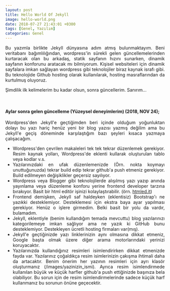 ```yaml
---
layout: post
title: Hello World Of Jekyll
image: hello-world.png
date: 2018-07-27 21:43:01 +0300
tags: [Genel, Yazılım]
categories: Genel
---
```

<p style="text-align: justify;">
Bu yazımla birlikte Jekyll dünyasına adım atmış bulunmaktayım. Beni veritabanı bağımlılığından, wordpress'in sürekli gelen güncellemelerinden kurtaracak olan bu arkadaş, statik sayfanın hızını sunarken, dinamik sayfanın konforunu aratacak mı bilmiyorum. Kişisel websiteleri için dinamik sayfalara imkan sağlayan wordpress gibi teknolojiler biraz kaynak israfı gibi. Bu teknolojide Github hosting olarak kullanılarak, hosting masraflarından da kurtulmuş oluyoruz.  
</p>
<p>
Şimdilik ilk kelimelerim bu kadar olsun, sonra güncellerim. Sanırım...
</p>
<br>
<h4>Aylar sonra gelen g&uuml;ncelleme (Y&uuml;zeysel deneyimlerim) (2018, NOV 24);</h4>
<p style="text-align: justify;">Wordpress'den Jekyll'e ge&ccedil;tiğimden beri i&ccedil;inde olduğum yoğunluktan dolayı bu yazı hari&ccedil; hen&uuml;z yeni bir blog yazısı yazmış değilim ama bu Jekyll'e ge&ccedil;iş d&ouml;neminde karşılaştığım bazı şeyleri kısaca yazmaya &ccedil;alışacağım.</p>
<ul>
<li style="text-align: justify;">Wordpress'den &ccedil;evrilen makaleleri tek tek tekrar d&uuml;zenlemek gerekiyor. Resim kaynak yolları, Wordpress'de eklenti kullarak oluşturulan tablo veya kodlar v.s.&nbsp;</li>
<li style="text-align: justify;">Yazılarınızdaki en ufak d&uuml;zenlemenizde (&Ouml;rn. nokta koymayı unuttuğunuzda) tekrar build edip tekrar github'a push etmeniz gerekiyor. Build edilmeyen değişiklikler ge&ccedil;ersiz sayılıyor.</li>
<li style="text-align: justify;">Wordpress veya Blogger gibi teknolojilerde alışılmış yazı yazıp anında yayınlama veya d&uuml;zenleme konforu yerine frontend developer tarzına bırakıyor. Basit bir html edit&ouml;r işinizi kolaylaştırabilir. (&ouml;rn. <a href="https://htmled.it/editoru/ " target="_blank" rel="noopener">htmled.it</a>)</li>
<li style="text-align: justify;">Frontend demişken, Jekyll saf haldeyken (eklentisiz) Bootstrap'ı ne yazıkki desteklemiyor. Desteklemesi i&ccedil;in ekstra baya ayar yapılması gerekiyor. Hen&uuml;z o işlere girmedim. Belki basit bir yolu da vardır, bulamadım.</li>
<li style="text-align: justify;">Jekyll, eklentiyle (benim kullandığım temada mevcuttu) blog yazılarınızı kategorilemeye imkan sağlıyor ama ne yazık ki GitHub bunu desteklemiyor. Destekleyen &uuml;cretli hosting firmaları var(mış).&nbsp;</li>
<li style="text-align: justify;">Jekyll'e ge&ccedil;tiğinizde yazı linklerinizin aynı olmasına dikkat etmeniz, Google başta olmak &uuml;zere diğer arama motorlarındaki yerinizi koruyacaktır.&nbsp;&nbsp;</li>
<li style="text-align: justify;">Yazılarınızda kullandığınız resimleri isimlendirirken dikkat etmenizde fayda var. Yazılarınız çoğaldıkça resim isimlerinizin çakışma ihtimali daha da artacaktır. Benim önerim her yazının resimleri için ayrı klasör oluşturmanız (/images/yazinizin_ismi). Ayrıca resim isimlendirmede kullanılan büyük ve küçük harfler github'a push ettiğinizde başınıza bela olabiliyor. Bu sorun için de resim isimlendirmelerinde sadece küçük harf kullanmanız bu sorunun önüne geçecektir.</li>
</ul>
